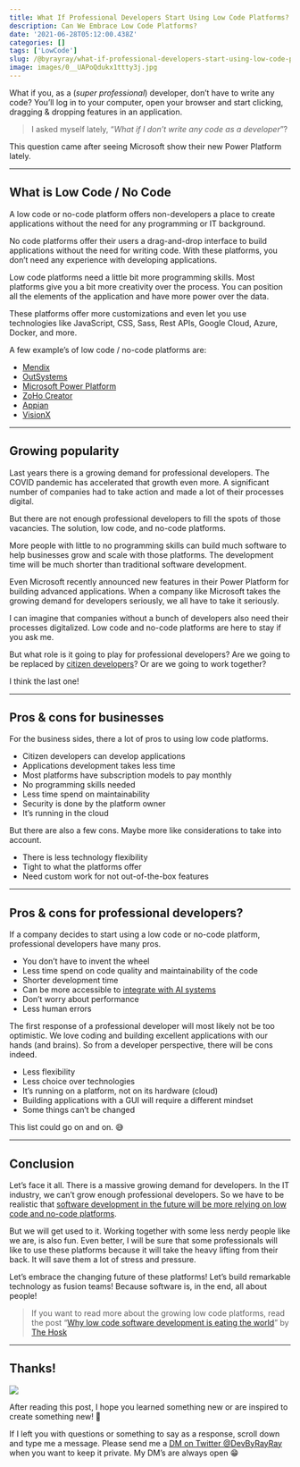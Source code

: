 ```yaml
---
title: What If Professional Developers Start Using Low Code Platforms?
description: Can We Embrace Low Code Platforms?
date: '2021-06-28T05:12:00.438Z'
categories: []
tags: ['LowCode']
slug: /@byrayray/what-if-professional-developers-start-using-low-code-platforms-ebbd00c70a03
image: images/0__UAPoQdukx1ttty3j.jpg
---
```


What if you, as a (_super professional_) developer, don’t have to write any code? You’ll log in to your computer, open your browser and start clicking, dragging & dropping features in an application.

> I asked myself lately, “_What if I don’t write any code as a developer_”?

This question came after seeing Microsoft show their new Power Platform lately.

---
## What is Low Code / No Code

A low code or no-code platform offers non-developers a place to create applications without the need for any programming or IT background.

No code platforms offer their users a drag-and-drop interface to build applications without the need for writing code. With these platforms, you don’t need any experience with developing applications.

Low code platforms need a little bit more programming skills. Most platforms give you a bit more creativity over the process. You can position all the elements of the application and have more power over the data.

These platforms offer more customizations and even let you use technologies like JavaScript, CSS, Sass, Rest APIs, Google Cloud, Azure, Docker, and more.

A few example’s of low code / no-code platforms are:

*   [Mendix](https://www.mendix.com/low-code-guide/)
*   [OutSystems](https://www.outsystems.com/)
*   [Microsoft Power Platform](https://www.notion.so/power-platform-f9377010c9884c5babc9a8ce6889a72d)
*   [ZoHo Creator](https://www.zoho.com/creator)
*   [Appian](https://appian.com/platform/overview.html)
*   [VisionX](https://visionx.sibvisions.com/)

---
## Growing popularity

Last years there is a growing demand for professional developers. The COVID pandemic has accelerated that growth even more. A significant number of companies had to take action and made a lot of their processes digital.

But there are not enough professional developers to fill the spots of those vacancies. The solution, low code, and no-code platforms.

More people with little to no programming skills can build much software to help businesses grow and scale with those platforms. The development time will be much shorter than traditional software development.

Even Microsoft recently announced new features in their Power Platform for building advanced applications. When a company like Microsoft takes the growing demand for developers seriously, we all have to take it seriously.

I can imagine that companies without a bunch of developers also need their processes digitalized. Low code and no-code platforms are here to stay if you ask me.

But what role is it going to play for professional developers? Are we going to be replaced by [citizen developers](https://www.mendix.com/citizen-developers/)? Or are we going to work together?

I think the last one!

---
## Pros & cons for businesses

For the business sides, there a lot of pros to using low code platforms.

*   Citizen developers can develop applications
*   Applications development takes less time
*   Most platforms have subscription models to pay monthly
*   No programming skills needed
*   Less time spend on maintainability
*   Security is done by the platform owner
*   It’s running in the cloud

But there are also a few cons. Maybe more like considerations to take into account.

*   There is less technology flexibility
*   Tight to what the platforms offer
*   Need custom work for not out-of-the-box features

---
## Pros & cons for professional developers?

If a company decides to start using a low code or no-code platform, professional developers have many pros.

*   You don’t have to invent the wheel
*   Less time spend on code quality and maintainability of the code
*   Shorter development time
*   Can be more accessible to [integrate with AI systems](https://towardsdatascience.com/no-code-low-code-ai-new-business-models-and-future-of-data-scientists-a536beb8d9e3)
*   Don’t worry about performance
*   Less human errors

The first response of a professional developer will most likely not be too optimistic. We love coding and building excellent applications with our hands (and brains). So from a developer perspective, there will be cons indeed.

*   Less flexibility
*   Less choice over technologies
*   It’s running on a platform, not on its hardware (cloud)
*   Building applications with a GUI will require a different mindset
*   Some things can’t be changed

This list could go on and on. 😅

---
## Conclusion

Let’s face it all. There is a massive growing demand for developers. In the IT industry, we can’t grow enough professional developers. So we have to be realistic that [software development in the future will be more relying on low code and no-code platforms](https://blogs.microsoft.com/blog/2021/01/14/software-development-in-2021-and-beyond/).

But we will get used to it. Working together with some less nerdy people like we are, is also fun. Even better, I will be sure that some professionals will like to use these platforms because it will take the heavy lifting from their back. It will save them a lot of stress and pressure.

Let’s embrace the changing future of these platforms! Let’s build remarkable technology as fusion teams! Because software is, in the end, all about people!

> If you want to read more about the growing low code platforms, read the post “[Why low code software development is eating the world](https://blog.devgenius.io/why-low-code-software-development-is-eating-the-world-ca5d9644a821)” by [The Hosk](https://medium.com/u/ee3b677f620b)

---

## Thanks!

![](/images/0__4aTcitCaVTWHHeiO.jpg)

After reading this post, I hope you learned something new or are inspired to create something new! 🤗

If I left you with questions or something to say as a response, scroll down and type me a message. Please send me a [DM on Twitter @DevByRayRay](https://twitter.com/@devbyrayray) when you want to keep it private. My DM’s are always open 😁

